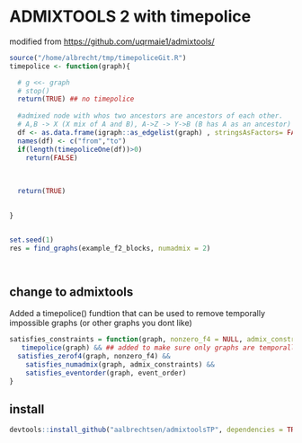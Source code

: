 
<!-- README.md is generated from README.Rmd. Please edit that file --->
<!-- badges: start 
  [![Travis build status](https://travis-ci.com/uqrmaie1/admixtools.svg?branch=master)](https://travis-ci.com/uqrmaie1/admixtools)
  badges: end -->

# ADMIXTOOLS 2 with timepolice

modified from https://github.com/uqrmaie1/admixtools/


``` r
source("/home/albrecht/tmp/timepoliceGit.R")
timepolice <- function(graph){

  # g <<- graph
  # stop() 
  return(TRUE) ## no timepolice
  
  #admixed node with whos two ancestors are ancestors of each other.   e.g. 
  # A,B -> X (X mix of A and B), A->Z -> Y->B (B has A as an ancestor)
  df <- as.data.frame(igraph::as_edgelist(graph) , stringsAsFactors= FALSE)
  names(df) <- c("from","to")
  if(length(timepoliceOne(df))>0)
    return(FALSE)
  
  
  
  return(TRUE)
  

}


set.seed(1)
res = find_graphs(example_f2_blocks, numadmix = 2)




``` 


## change to admixtools 

Added a timepolice() fundtion that can be used to remove temporally impossible graphs (or other graphs you dont like)
``` r
satisfies_constraints = function(graph, nonzero_f4 = NULL, admix_constraints = NULL, event_order = NULL) {
   timepolice(graph) && ## added to make sure only graphs are temporally possible
  satisfies_zerof4(graph, nonzero_f4) &&
    satisfies_numadmix(graph, admix_constraints) &&
    satisfies_eventorder(graph, event_order)
}
```

## install 
``` r
devtools::install_github("aalbrechtsen/admixtoolsTP", dependencies = TRUE)
```

